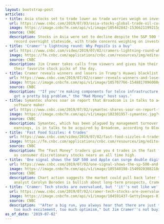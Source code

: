 ```yaml
---
layout: bootstrap-post
articles:
- title: Asia stocks set to trade lower as trade worries weigh on investor sentiment
  url: https://www.cnbc.com/2019/07/03/asia-stocks-global-trade-oil-currencies-in-focus.html
  image: https://image.cnbcfm.com/api/v1/image/105442842-1536621199215gettyimages-1025189454.jpeg?v=1562110762
  source: CNBC
  description: Stocks in Asia were set to decline despite the S&P 500 touching a new
    record overnight stateside, with trade concerns weighing on investor sentiment.
- title: 'Cramer''s lightning round: Why PepsiCo is a buy'
  url: https://www.cnbc.com/video/2019/07/02/cramers-lightning-round-why-pepsico-is-a-buy.html
  image: https://fm.cnbc.com/applications/cnbc.com/resources/img/editorial/2019/07/02/106000226-15621094453ED2-MM-Block-E-070219.600x400.jpg
  source: CNBC
  description: Jim Cramer takes calls from viewers and gives him their thoughts about
    their favorite stock picks of the day.
- title: Cramer reveals winners and losers in Trump's Huawei blacklist reversal
  url: https://www.cnbc.com/2019/07/02/cramer-reveals-winners-and-losers-in-trumps-huawei-blacklist-reversal.html
  image: https://image.cnbcfm.com/api/v1/image/105707766-1548817096008gettyimages-645921982.jpeg?v=1562102618
  source: CNBC
  description: '"If you''re making components for telco infrastructure, I think you
    got a pretty big problem," the "Mad Money" host says.'
- title: Symantec shares soar on report that Broadcom is in talks to acquire the security
    software maker
  url: https://www.cnbc.com/2019/07/02/symantec-shares-soar-on-report-that-broadcom-in-talks-to-acquire-it.html
  image: https://image.cnbcfm.com/api/v1/image/102301957-symantec.jpg?v=1532564359
  source: CNBC
  description: Symantec, which has been plagued by management turnover and deteriorating
    earnings, is in talks to be acquired by Broadcom, according to Bloomberg.
- title: 'Fast Food Sizzles: 4 trades'
  url: https://www.cnbc.com/video/2019/07/02/fast-food-sizzles-4-trades.html
  image: https://fm.cnbc.com/applications/cnbc.com/resources/img/editorial/2019/07/02/106000171-15621058283ED2-FM-EMIX-070219.600x400.jpg
  source: CNBC
  description: The "Fast Money" traders give you 4 trades in the fast food sector
    as consumer discretionary stocks nears an all time high.
- title: 'One signal shows the S&P 500 and Apple can surge double digits: Cramer'
  url: https://www.cnbc.com/2019/07/02/one-signal-shows-the-sp-500-and-apple-can-surge-double-digits-cramer.html
  image: https://image.cnbcfm.com/api/v1/image/105540198-1540920308218gettyimages-1055498574.jpeg?v=1562102688
  source: CNBC
  description: Chart action suggests the market could pull back later this week, but
    analyst Carolyn Boroden is bullish about long-term prospects, Cramer says.
- title: 'Cramer: Tech stocks are overvalued, but ''it''s not like we''ve gone crazy'''
  url: https://www.cnbc.com/2019/07/02/cramer-tech-stocks-are-overvalued-but-it-is-not-like-weve-gone-crazy.html
  image: https://image.cnbcfm.com/api/v1/image/104591437-GettyImages-813676680-bull.jpg?v=1562102555
  source: CNBC
  description: '"After a big run, you always hear that there are just too many bulls,
    too much excitement, too much optimism," but Jim Cramer''s not buying it.'
as_of_date: '2019-07-02'
---
```


